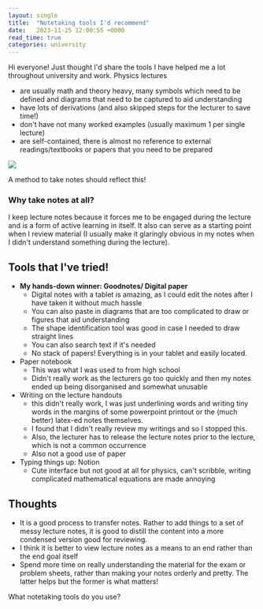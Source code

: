 ```yaml
---
layout: single
title:  "Notetaking tools I'd recommend"
date:   2023-11-25 12:00:55 +0000
read_time: true
categories: university
---
```


Hi everyone! Just thought I'd share the tools I have helped me a lot throughout university and work. Physics lectures 
- are usually math and theory heavy, many symbols which need to be defined and diagrams that need to be captured to aid understanding
- have lots of derivations (and also skipped steps for the lecturer to save time!)
- don't have not many worked examples (usually maximum 1 per single lecture)
- are self-contained, there is almost no reference to external readings/textbooks or papers that you need to be prepared

![](https://images.unsplash.com/photo-1434030216411-0b793f4b4173 " " )

A method to take notes should reflect this!

### Why take notes at all?
I keep lecture notes because it forces me to be engaged during the lecture and is a form of active learning in itself. It also can serve as a starting point when I review material (I usually make it glaringly obvious in my notes when I didn't understand something during the lecture).

## Tools that I've tried!
- **My hands-down winner: Goodnotes/ Digital paper** 
	- Digital notes with a tablet is amazing, as I could edit the notes after I have taken it without much hassle
	- You can also paste in diagrams that are too complicated to draw or figures that aid understanding
	- The shape identification tool was good in case I needed to draw straight lines
	- You can also search text if it's needed
	- No stack of papers! Everything is in your tablet and easily located. 
- Paper notebook
	- This was what I was used to from high school
	- Didn't really work as the lecturers go too quickly and then my notes ended up being disorganised and somewhat unusable
- Writing on the lecture handouts
	- this didn't really work, I was just underlining words and writing tiny words in the margins of some powerpoint printout or the (much better) latex-ed notes themselves. 
	- I found that I didn't really review my writings and so I stopped this.
	- Also, the lecturer has to release the lecture notes prior to the lecture, which is not a common occurrence
	- Also not a good use of paper
- Typing things up: Notion
	- Cute interface but not good at all for physics, can't scribble, writing complicated mathematical equations are made annoying
  
## Thoughts
- It is a good process to transfer notes. Rather to add things to a set of messy lecture notes, it is good to distill the content into a more condensed version good for reviewing. 
- I think it is better to view lecture notes as a means to an end rather than the end goal itself 
- Spend more time on really understanding the material for the exam or problem sheets, rather than making your notes orderly and pretty. The latter helps but the former is what matters!

What notetaking tools do you use?